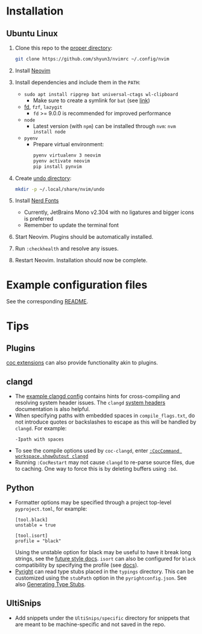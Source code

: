 # Installation

## Ubuntu Linux

1. Clone this repo to the [proper directory][nvim-config-dir]:
    ```bash
    git clone https://github.com/shyun3/nvimrc ~/.config/nvim
    ```

1. Install [Neovim][nvim-linux]

1. Install dependencies and include them in the `PATH`:
    * `sudo apt install ripgrep bat universal-ctags wl-clipboard`
        * Make sure to create a symlink for `bat` (see [link][bat-install])
    * [fd][], `fzf`, `lazygit`
        * `fd` >= 9.0.0 is recommended for improved performance
    * `node`
        * Latest version (with `npm`) can be installed through `nvm`:
            `nvm install node`
    * `pyenv`
        * Prepare virtual environment:
            ```zsh
            pyenv virtualenv 3 neovim
            pyenv activate neovim
            pip install pynvim
            ```

1. Create [undo directory][nvim-undo-dir]:
    ```bash
    mkdir -p ~/.local/share/nvim/undo
    ```

1. Install [Nerd Fonts][]
    * Currently, JetBrains Mono v2.304 with no ligatures and bigger icons is
      preferred
    * Remember to update the terminal font

1. Start Neovim. Plugins should be automatically installed.

1. Run `:checkhealth` and resolve any issues.

1. Restart Neovim. Installation should now be complete.

# Example configuration files

See the corresponding [README](example-configs/readme.md).

# Tips

## Plugins

[coc extensions][coc-extensions] can also provide functionality akin to
plugins.

## clangd

* The [example clangd config](example-configs/clangd-config) contains hints for
  cross-compiling and resolving system header issues. The `clangd` [system
  headers](https://clangd.llvm.org/guides/system-headers) documentation is also
  helpful.
* When specifying paths with embedded spaces in `compile_flags.txt`, do not
  introduce quotes or backslashes to escape as this will be handled by
  `clangd`. For example:
  ```
  -Ipath with spaces
  ```
* To see the compile options used by `coc-clangd`, enter [`:CocCommand
  workspace.showOutput clangd`][coc-output-channel]
* Running `:CocRestart` may not cause `clangd` to re-parse source files, due to
  caching. One way to force this is by deleting buffers using `:bd`.

## Python

* Formatter options may be specified through a project top-level
  `pyproject.toml`, for example:
    ```
    [tool.black]
    unstable = true

    [tool.isort]
    profile = "black"
    ```
  Using the unstable option for black may be useful to have it break long
  strings, see the [future style docs][black-future]. `isort` can also be
  configured for `black` compatibility by specifying the profile (see
  [docs][isort-black]).
* [Pyright](https://github.com/microsoft/pyright) can read type stubs placed in
  the `typings` directory. This can be customized using the `stubPath` option
  in the `pyrightconfig.json`. See also [Generating Type Stubs][type-stubs].

## UltiSnips

* Add snippets under the `UltiSnips/specific` directory for snippets that are
  meant to be machine-specific and not saved in the repo.

[nvim-linux]: https://github.com/neovim/neovim/blob/master/INSTALL.md
[node-install]: https://github.com/nodejs/help/wiki/Installation
[vim-plug]: https://github.com/junegunn/vim-plug#neovim
[Nerd Fonts]: https://www.nerdfonts.com/font-downloads
[nvim-config-dir]: https://neovim.io/doc/user/starting.html#config
[nvim-undo-dir]: https://neovim.io/doc/user/options.html#'undodir'
[fd]: https://github.com/sharkdp/fd#on-ubuntu
[bat-install]: https://github.com/sharkdp/bat#on-ubuntu-using-apt
[type-stubs]: https://github.com/microsoft/pyright/blob/main/docs/type-stubs.md#generating-type-stubs
[coc-extensions]: https://github.com/neoclide/coc.nvim/wiki/Using-coc-extensions#implemented-coc-extensions
[coc-output-channel]: https://github.com/neoclide/coc.nvim/wiki/Debug-language-server#using-output-channel
[black-future]: https://black.readthedocs.io/en/stable/the_black_code_style/future_style.html
[isort-black]: https://pycqa.github.io/isort/docs/configuration/black_compatibility.html
